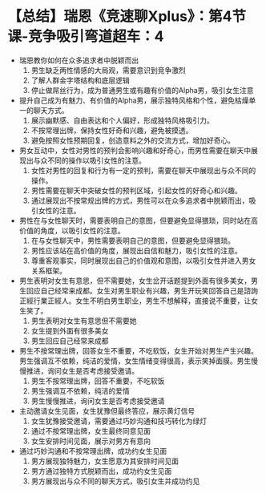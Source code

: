 # 【总结】瑞恩《竞速聊Xplus》：第4节课-竞争吸引弯道超车：4

-   瑞恩教你如何在众多追求者中脱颖而出
    1.  男生缺乏两性情感的大局观，需要意识到竞争激烈
    2.  了解人群金字塔结构和底层逻辑
    3.  停止做屌丝行为，成为普通男生或有趣有价值的Alpha男，吸引女生注意
-   提升自己成为有魅力、有价值的Alpha男，展示独特风格和个性，避免枯燥单一的聊天方式。
    1.  展示幽默感、自由表达和个人偏好，形成独特风格吸引力。
    2.  不按常理出牌，保持女性好奇和兴趣，避免被摸透。
    3.  避免按照女性预期回复，创造意料之外的交流方式，增加好奇心。
-   男女互动中，女性对男性的预判会影响兴趣和好奇心，而男性需要在聊天中展现出与众不同的操作以吸引女性的注意。
    1.  女性对男性的回复和行为有一定的预判，需要在聊天中展现出与众不同的操作。
    2.  男性需要在聊天中突破女性的预判区域，引起女性的好奇心和兴趣。
    3.  通过展现出不按常规出牌的方式，男性可以在众多追求者中脱颖而出，吸引女性的注意。
-   男性在与女性聊天时，需要表明自己的意图，但要避免显得猥琐，同时站在高价值的角度，以吸引女性的注意。
    1.  在与女性聊天中，男性需要表明自己的意图，但要避免显得猥琐。
    2.  男性应该站在高价值的角度，展现出自信和魅力，吸引女性的注意。
    3.  尊重客观事实，同时展现出自己的价值观和意图，以吸引女性并进入男女关系框架。
-   男生表明对女生有意思，但不需要她，女生岔开话题提到外面有很多美女，男生回应自己经常来成都。女生对男生职业有兴趣，男生开玩笑回答自己是諮詢正經行業正經人。女生不明白男生职业，男生不想解释，直接说不重要，让女生笑了。
    1.  男生表明对女生有意思但不需要她
    2.  女生提到外面有很多美女
    3.  男生回应自己经常来成都
-   男生不按常理出牌，回答女生不重要，不吃软饭，女生开始对男生产生兴趣。男生强调互不依赖，纯洁的爱情，女生情绪变得很高，表示笑掉面膜。男生慢慢推进，询问女生是否考虑接受邀请。
    1.  男生不按常理出牌，回答不重要，不吃软饭
    2.  男生强调互不依赖，纯洁的爱情
    3.  男生慢慢推进，询问女生是否考虑接受邀请
-   主动邀请女生见面，女生犹豫但最终答应，展示黄灯信号
    1.  女生犹豫接受邀请，需要通过巧妙沟通和技巧转化为绿灯
    2.  通过不按常理出牌，女生最终同意见面
    3.  女生安排时间见面，展示对男方有意向
-   通过巧妙沟通和不按常理出牌，成功约女生见面
    1.  男方展现独特魅力，女生愿意为其安排时间见面
    2.  男方通过独特方式脱颖而出，成功约女生见面
    3.  男方展现出与众不同的聊天方式，吸引女生并成功约见